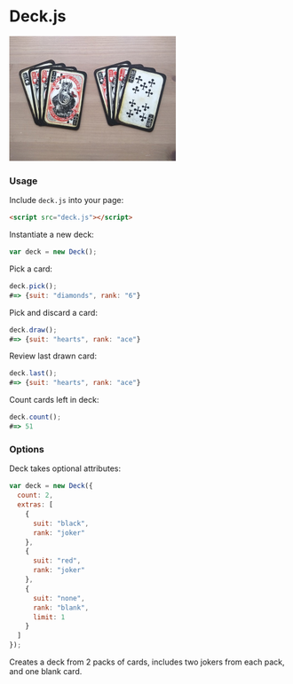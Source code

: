 # Deck.js

<img src="https://raw.githubusercontent.com/Kequc/deckjs/master/images/cards.jpg" alt="Cards" width="300" height="225" />

### Usage

Include `deck.js` into your page:
```html
<script src="deck.js"></script>
```

Instantiate a new deck:
```javascript
var deck = new Deck();
```

Pick a card:
```javascript
deck.pick();
#=> {suit: "diamonds", rank: "6"}
```

Pick and discard a card:
```javascript
deck.draw();
#=> {suit: "hearts", rank: "ace"}
```

Review last drawn card:
```javascript
deck.last();
#=> {suit: "hearts", rank: "ace"}
```

Count cards left in deck:
```javascript
deck.count();
#=> 51
```

### Options

Deck takes optional attributes:
```javascript
var deck = new Deck({
  count: 2,
  extras: [
    {
      suit: "black",
      rank: "joker"
    },
    {
      suit: "red",
      rank: "joker"
    },
    {
      suit: "none",
      rank: "blank",
      limit: 1
    }
  ]
});
```
Creates a deck from 2 packs of cards, includes two jokers from each pack, and one blank card.
